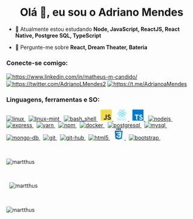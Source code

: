 <h1 align="center">Olá 👋, eu sou o Adriano Mendes</h1>


- 🌱 Atualmente estou estudando **Node, JavaScript, ReactJS, React Native, Postgree SQL, TypeScript**

- 💬 Pergunte-me sobre **React, Dream Theater, Bateria**

<h3 align="left">Conecte-se comigo:</h3>
<p align="left">
<a href="https://www.linkedin.com/in/adriano-mendes-913b19167/" target="_blank"><img align="center" src="https://api.iconify.design/ri:linkedin-box-fill.svg?color=blue" alt="https://www.linkedin.com/in/matheus-m-candido/" height="40" width="50" /></a>
<a href="https://twitter.com/AdrianoLMendes2" target="_blank"><img align="center" src="https://www.vectorlogo.zone/logos/twitter/twitter-icon.svg" alt="https://twitter.com/AdrianoLMendes2" height="40" width="50" /></a>
<a href="https://t.me/AdrianoaMendes" target="_blank"><img align="center" src="https://www.vectorlogo.zone/logos/telegram/telegram-icon.svg" alt="https://t.me/AdrianoaMendes" height="40" width="50" /></a>
</p>
<h3 align="left">Linguagens, ferramentas e SO:</h3>
<p align="left">
    <a href="https://linuxmint.com/" target="_blank"> <img
            src="https://www.vectorlogo.zone/logos/linux/linux-icon.svg"
            alt="linux" width="30" height="30" /> </a>&nbsp;
    <a href="https://linuxmint.com/" target="_blank"> <img
            src="https://www.vectorlogo.zone/logos/mint/mint-icon.svg"
            alt="linux-mint" width="30" height="30" /> </a>&nbsp;
     <a href="https://linuxmint.com/" target="_blank"> <img
            src="https://www.vectorlogo.zone/logos/gnu_bash/gnu_bash-icon.svg"
            alt="bash_shell" width="30" height="30" /> </a>&nbsp;
    <a href="https://developer.mozilla.org/en-US/docs/Web/JavaScript" target="_blank"> <img
            src="https://raw.githubusercontent.com/devicons/devicon/master/icons/javascript/javascript-original.svg"
            alt="javascript" width="30" height="30" /> </a> &nbsp;
    <a href="https://reactjs.org/" target="_blank"> <img
            src="https://raw.githubusercontent.com/devicons/devicon/master/icons/react/react-original-wordmark.svg"
            alt="react" width="30" height="30" /> </a> &nbsp;
    <a href="https://www.typescriptlang.org/" target="_blank"> <img
        src="https://raw.githubusercontent.com/devicons/devicon/master/icons/typescript/typescript-original.svg"
        alt="typescript" width="30" height="30" /> </a> &nbsp;
    <a href="https://nodejs.org" target="_blank"> <img
            src="https://www.vectorlogo.zone/logos/nodejs/nodejs-icon.svg"
            alt="nodejs" width="30" height="30" /> </a> &nbsp;
    <a href="https://expressjs.com" target="_blank"> <img
            src="https://www.vectorlogo.zone/logos/expressjs/expressjs-ar21.svg"
            alt="express" width="30" height="30" /> </a> &nbsp;
    <a href="https://yarnpkg.com/" target="_blank"> <img
        src="https://www.vectorlogo.zone/logos/yarnpkg/yarnpkg-icon.svg"
        alt="yarn" width="30" height="30" /> </a> &nbsp;
       <a href="https://www.npmjs.com/" target="_blank"> <img
        src="https://www.vectorlogo.zone/logos/npmjs/npmjs-icon.svg"
        alt="npm" width="30" height="30" /> </a> &nbsp;
    <a href="https://www.docker.com/" target="_blank"> <img
            src="https://www.vectorlogo.zone/logos/docker/docker-official.svg"
            alt="docker" width="30" height="30" /> </a> &nbsp;
    <a href="https://www.postgresql.org" target="_blank"> <img
            src="https://www.vectorlogo.zone/logos/postgresql/postgresql-icon.svg"
            alt="postgresql" width="30" height="30" /> </a> &nbsp;
     <a href="https://www.mysql.com/" target="_blank"> <img
            src="https://www.vectorlogo.zone/logos/mysql/mysql-icon.svg"
            alt="mysql" width="30" height="30" /> </a> &nbsp;
         <a href="https://www.mongodb.com/" target="_blank"> <img
            src="https://www.vectorlogo.zone/logos/mongodb/mongodb-icon.svg"
            alt="mongo-db" width="30" height="30" /> </a> &nbsp;
    <a href="https://git-scm.com/" target="_blank"> <img
            src="https://www.vectorlogo.zone/logos/git-scm/git-scm-icon.svg"
            alt="git" width="30" height="30" /> </a>&nbsp;
    <a href="https://github.com/adrianoMendes-PA" target="_blank"> <img
            src="https://www.vectorlogo.zone/logos/github/github-icon.svg"
            alt="git-hub" width="30" height="30" /> </a>&nbsp;
    <a href="https://www.w3.org/html/" target="_blank"> <img
            src="https://www.vectorlogo.zone/logos/w3_html5/w3_html5-icon.svg"
            alt="html5" width="30" height="30" /> </a> &nbsp;
     <a href="https://www.w3schools.com/css/" target="_blank"> <img
            src="https://raw.githubusercontent.com/devicons/devicon/master/icons/css3/css3-original-wordmark.svg"
            alt="css3" width="30" height="30" /> </a> &nbsp;
    <a href="https://getbootstrap.com" target="_blank"> <img
            src="https://www.vectorlogo.zone/logos/getbootstrap/getbootstrap-icon.svg"
            alt="bootstrap" width="30" height="30" /> </a> &nbsp;
</p></br>

<p><img align="center"
        src="https://github-readme-stats.vercel.app/api/top-langs?username=adrianoMendes-PA&show_icons=true&locale=en&layout=compact"
        alt="martthus" /></p></br>
<p>&nbsp;
    <img align="center" src="https://github-readme-stats.vercel.app/api?username=adrianoMendes-PA&show_icons=true&locale=en"
        alt="martthus" />
</p></br>

<p><img align="center" src="https://github-readme-streak-stats.herokuapp.com/?user=adrianoMendes-PA&theme=dark" alt="martthus" /></p>

